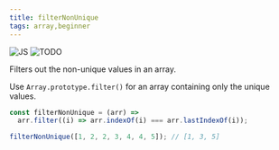```yaml
---
title: filterNonUnique
tags: array,beginner
---
```


![JS](https://img.shields.io/badge/supports-javascript-yellow.svg?style=flat-square)
![TODO](https://img.shields.io/badge///TODO-blue.svg?style=flat-square)

Filters out the non-unique values in an array.

Use `Array.prototype.filter()` for an array containing only the unique values.

```js
const filterNonUnique = (arr) =>
  arr.filter((i) => arr.indexOf(i) === arr.lastIndexOf(i));
```

```js
filterNonUnique([1, 2, 2, 3, 4, 4, 5]); // [1, 3, 5]
```
